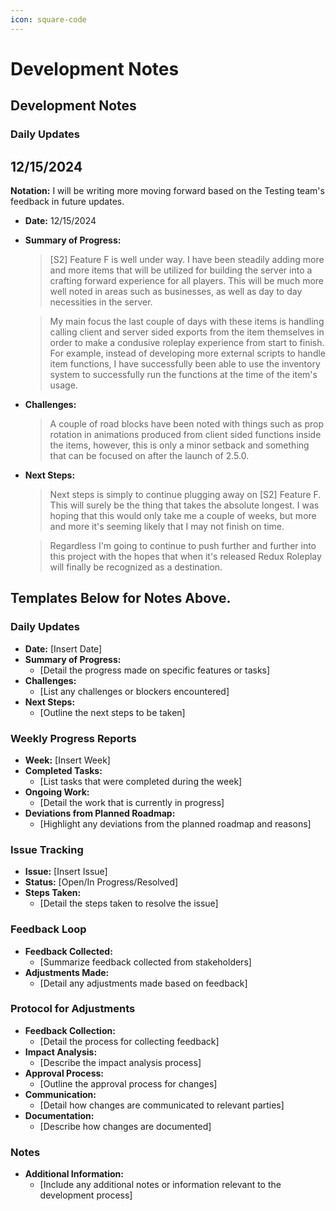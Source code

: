 ```yaml
---
icon: square-code
---
```


# Development Notes

## Development Notes

### Daily Updates

## 12/15/2024

**Notation:** I will be writing more moving forward based on the Testing team's feedback in future updates.

* **Date:** 12/15/2024
*   **Summary of Progress:**

    > \[S2] Feature F is well under way. I have been steadily adding more and more items that will be utilized for building the server into a crafting forward experience for all players. This will be much more well noted in areas such as businesses, as well as day to day necessities in the server.

    > My main focus the last couple of days with these items is handling calling client and server sided exports from the item themselves in order to make a condusive roleplay experience from start to finish. For example, instead of developing more external scripts to handle item functions, I have successfully been able to use the inventory system to successfully run the functions at the time of the item's usage.
*   **Challenges:**

    > A couple of road blocks have been noted with things such as prop rotation in animations produced from client sided functions inside the items, however, this is only a minor setback and something that can be focused on after the launch of 2.5.0.
*   **Next Steps:**

    > Next steps is simply to continue plugging away on \[S2] Feature F. This will surely be the thing that takes the absolute longest. I was hoping that this would only take me a couple of weeks, but more and more it's seeming likely that I may not finish on time.

    > Regardless I'm going to continue to push further and further into this project with the hopes that when it's released Redux Roleplay will finally be recognized as a destination.

## Templates Below for Notes Above.

### Daily Updates

* **Date:** \[Insert Date]
* **Summary of Progress:**
  * \[Detail the progress made on specific features or tasks]
* **Challenges:**
  * \[List any challenges or blockers encountered]
* **Next Steps:**
  * \[Outline the next steps to be taken]

### Weekly Progress Reports

* **Week:** \[Insert Week]
* **Completed Tasks:**
  * \[List tasks that were completed during the week]
* **Ongoing Work:**
  * \[Detail the work that is currently in progress]
* **Deviations from Planned Roadmap:**
  * \[Highlight any deviations from the planned roadmap and reasons]

### Issue Tracking

* **Issue:** \[Insert Issue]
* **Status:** \[Open/In Progress/Resolved]
* **Steps Taken:**
  * \[Detail the steps taken to resolve the issue]

### Feedback Loop

* **Feedback Collected:**
  * \[Summarize feedback collected from stakeholders]
* **Adjustments Made:**
  * \[Detail any adjustments made based on feedback]

### Protocol for Adjustments

* **Feedback Collection:**
  * \[Detail the process for collecting feedback]
* **Impact Analysis:**
  * \[Describe the impact analysis process]
* **Approval Process:**
  * \[Outline the approval process for changes]
* **Communication:**
  * \[Detail how changes are communicated to relevant parties]
* **Documentation:**
  * \[Describe how changes are documented]

### Notes

* **Additional Information:**
  * \[Include any additional notes or information relevant to the development process]
